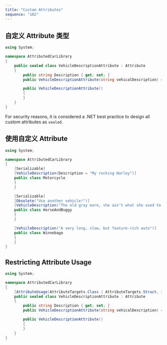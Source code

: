 ```yaml
---
title: "Custom Attributes"
sequence: "102"
---
```


## 自定义 Attribute 类型

```csharp
using System;

namespace AttributedCarLibrary
{
    public sealed class VehicleDescriptionAttribute : Attribute
    {
        public string Description { get; set; }
        public VehicleDescriptionAttribute(string vehicalDescription) => Description = vehicalDescription;

        public VehicleDescriptionAttribute()
        {
        }
    }
}
```

For security reasons, it is considered a .NET best practice to design all custom attributes as `sealed`. 

## 使用自定义 Attribute

```csharp
using System;

namespace AttributedCarLibrary
{
    [Serializable]
    [VehicleDescription(Description = "My rocking Harley")]
    public class Motorcycle
    {
    }

    [Serializable]
    [Obsolete("Use another vehicle!")]
    [VehicleDescription("The old gray mare, she ain't what she used to be...")]
    public class HorseAndBuggy
    {
    }

    [VehicleDescription("A very long, slow, but feature-rich auto")]
    public class Winnebago
    {
    }
}
```

## Restricting Attribute Usage

```csharp
using System;

namespace AttributedCarLibrary
{
    [AttributeUsage(AttributeTargets.Class | AttributeTargets.Struct, Inherited = false)]
    public sealed class VehicleDescriptionAttribute : Attribute
    {
        public string Description { get; set; }
        public VehicleDescriptionAttribute(string vehicalDescription) => Description = vehicalDescription;

        public VehicleDescriptionAttribute()
        {
        }
    }
}
```
